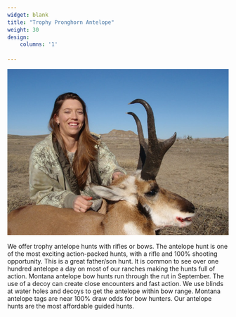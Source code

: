 ```yaml
---
widget: blank
title: "Trophy Pronghorn Antelope"
weight: 30
design:
    columns: '1'

---
```


![Trophy Pronghorn](images/trophy-pronghorn.jpg)

We offer trophy antelope hunts with rifles or bows. The antelope hunt is one of the most exciting action-packed hunts, with a rifle and 100% shooting opportunity. This is a great father/son hunt. It is common to see over one hundred antelope a day on most of our ranches making the hunts full of action. Montana antelope bow hunts run through the rut in September. The use of a decoy can create close encounters and fast action. We use blinds at water holes and decoys to get the antelope within bow range. Montana antelope tags are near 100% draw odds for bow hunters. Our antelope hunts are the most affordable guided hunts.
